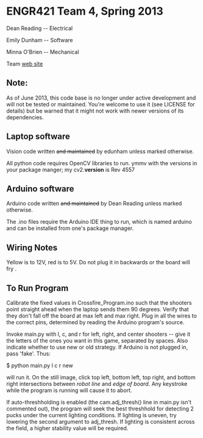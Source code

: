 ENGR421 Team 4, Spring 2013
===========================

Dean Reading -- Electrical

Emily Dunham -- Software

Minna O'Brien -- Mechanical

Team [web site][site]

[site]:https://sites.google.com/site/engr421team4/

Note:
-----

As of June 2013, this code base is no longer under active development and 
will not be tested or maintained. You're welcome to use it (see LICENSE for
details) but be warned that it might not work with newer versions of its 
dependencies.

Laptop software
---------------

Vision code written ~~and maintained~~ by edunham unless marked otherwise.

All python code requires OpenCV libraries to run. 
ymmv with the versions in your package manger; my cv2.__version__ is Rev 4557

Arduino software
----------------

Arduino code written ~~and maintained~~ by Dean Reading unless marked otherwise. 

The .ino files require the Arduino IDE thing to run, which is named arduino 
and can be installed from one's package manager.

Wiring Notes
------------

Yellow is to 12V, red is to 5V. Do not plug it in backwards or the board will fry .

To Run Program
--------------

Calibrate the fixed values in Crossfire\_Program.ino such that the shooters
point straight ahead when the laptop sends them 90 degrees. Verify that they
don't fall off the board at max left and max right. Plug in all the wires to
the correct pins, determined by reading the Arduino program's source. 

Invoke main.py with l, c, and r for left, right, and center shooters -- give
it the letters of the ones you want in this game, separated by spaces. Also
indicate whether to use new or old strategy. If Arduino is not plugged in,
pass 'fake'. Thus: 

$ python main.py l c r new

will run it. On the still image, click top left, bottom left, top right, and
bottom right intersections between *robot line* and *edge of board*. Any
keystroke while the program is running will cause it to abort. 

If auto-threshholding is enabled (the cam.adj\_thresh() line in main.py isn't
commented out), the program will seek the best threshhold for detecting 2
pucks under the current lighting conditions. If lighting is uneven, try
lowering the second argument to adj\_thresh. If lighting is consistent across
the field, a higher stability value will be required. 
